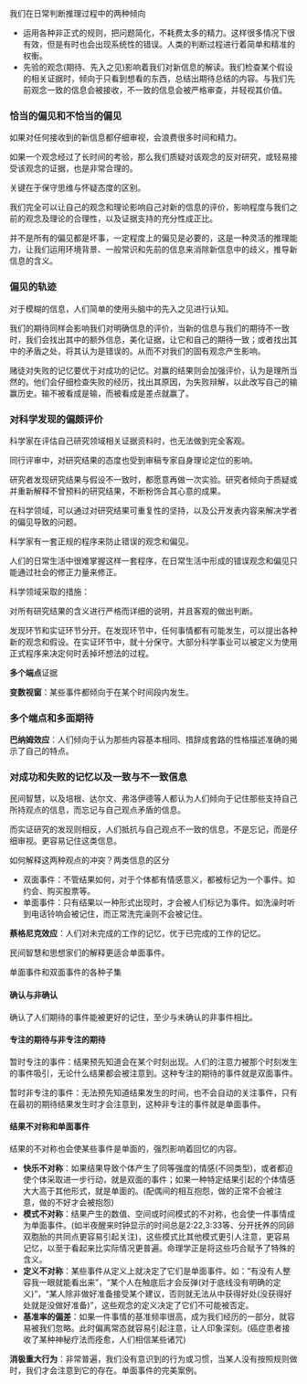 我们在日常判断推理过程中的两种倾向
+ 运用各种非正式的规则，把问题简化，不耗费太多的精力。这样很多情况下很有效，但是有时也会出现系统性的错误。人类的判断过程进行着简单和精准的权衡。
+ 先验的观念(期待、先入之见)影响着我们对新信息的解读。我们检查某个假设的相关证据时，倾向于只看到想看的东西，总结出期待总结的内容。与我们先前观念一致的信息会被接收，不一致的信息会被严格审查，并轻视其价值。

### 恰当的偏见和不恰当的偏见

如果对任何接收到的新信息都仔细审视，会浪费很多时间和精力。

如果一个观念经过了长时间的考验，那么我们质疑对该观念的反对研究，或轻易接受该观念的证据，也是非常合理的。

关键在于保守思维与怀疑态度的区别。

我们完全可以让自己的观念和理论影响自己对新的信息的评价，影响程度与我们之前的观念及理论的合理性，以及证据支持的充分性成正比。

并不是所有的偏见都是坏事，一定程度上的偏见是必要的，这是一种灵活的推理能力，让我们运用环境背景、一般常识和先前的信息来消除新信息中的歧义，推导新信息的含义。


### 偏见的轨迹

对于模糊的信息，人们简单的使用头脑中的先入之见进行认知。

我们的期待同样会影响我们对明确信息的评价，当新的信息与我们的期待不一致时，我们会找出其中的额外信息，美化证据，让它和自己的期待一致；或者找出其中的矛盾之处，将其认为是错误的。从而不对我们的固有观念产生影响。

赌徒对失败的记忆要优于对成功的记忆。对赢的结果则会加强评价，认为是理所当然的。他们会仔细检查失败的经历，找出其原因，为失败辩解，以此改写自己的输赢历史。输不被看成是输，而被看成是差点就赢了。

### 对科学发现的偏颇评价

科学家在评估自己研究领域相关证据资料时，也无法做到完全客观。

同行评审中，对研究结果的态度也受到审稿专家自身理论定位的影响。

研究者发现研究结果与假设不一致时，都愿意再做一次实验。研究者倾向于质疑或并重新解释不曾预料的研究结果，不断粉饰合其心意的成果。

在科学领域，可以通过对研究结果可重复性的坚持，以及公开发表内容来解决学者的偏见导致的问题。

科学家有一套正规的程序来防止错误的观念和偏见。

人们的日常生活中很难掌握这样一套程序，在日常生活中形成的错误观念和偏见只能通过社会的修正力量来修正。

科学领域采取的措施：

对所有研究结果的含义进行严格而详细的说明，并且客观的做出判断。

发现环节和实证环节分开。在发现环节中，任何事情都有可能发生，可以提出各种新的观念和假设。在实证环节中，就十分保守。大部分科学事业可以被定义为使用正式程序来决定何时丢掉坏想法的过程。


**多个端点**证据

**变数视窗**：某些事件都倾向于在某个时间段内发生。

### 多个端点和多面期待

**巴纳姆效应**：人们倾向于认为那些内容基本相同、措辞成套路的性格描述准确的揭示了自己的特点。


### 对成功和失败的记忆以及一致与不一致信息

民间智慧，以及培根、达尔文、弗洛伊德等人都认为人们倾向于记住那些支持自己所持观点的信息，而忘记与自己观点矛盾的信息。

而实证研究的发现则相反，人们抵抗与自己观点不一致的信息，不是忘记，而是仔细审视。更容易记住这类信息。

如何解释这两种观点的冲突？两类信息的区分
+ 双面事件：不管结果如何，对于个体都有情感意义，都被标记为一个事件。如约会、购买股票等。
+ 单面事件：只有结果以一种形式出现时，才会被人们标记为事件。如洗澡时听到电话铃响会被记住，而正常洗完澡则不会被记住。


**蔡格尼克效应**：人们对未完成的工作的记忆，优于已完成的工作的记忆。

民间智慧和思想家们的解释更适合单面事件。


单面事件和双面事件的各种子集

#### 确认与非确认

确认了人们期待的事件能被更好的记住，至少与未确认的非事件相比。

#### 专注的期待与非专注的期待

暂时专注的事件：结果预先知道会在某个时刻出现。人们的注意力被那个时刻发生的事件吸引，无论什么结果都会被注意到。这种专注的期待的事件就是双面事件。

暂时非专注的事件：无法预先知道结果发生的时间，也不会自动的关注事件，只有在最初的期待结果发生时才会注意到，这种非专注的事件就是单面事件。

#### 结果不对称和单面事件

结果的不对称也会使某些事件是单面的，强烈影响着回忆的内容。
+ **快乐不对称**：如果结果导致个体产生了同等强度的情感(不同类型)，或者都迫使个体采取进一步行动，就是双面的事件；如果一种特定结果引起的个体情感大大高于其他形式，就是单面的。(配偶间的相互抱怨，做的正常不会被注意，做的不好才会被抱怨)
+ **模式不对称**：结果产生的数值、空间或时间模式的不对称，也会使一件事情成为单面事件。(如半夜醒来时钟显示的时间总是2:22,3:33等、分开抚养的同卵双胞胎的共同点更容易引起关注)，这些模式比其他模式更引人注意，更容易记忆，以至于看起来比实际情况更普遍。命理学正是将这些巧合赋予了特殊的含义。
+ **定义不对称**：某些事件从定义上就决定了它们是单面事件。如：“有没有人整容我一眼就能看出来”，“某个人在触底后才会反弹(对于底线没有明确的定义)”，“某人除非做好准备接受某个建议，否则就无法从中获得好处(没获得好处就是没做好准备)”，这些观念的定义决定了它们不可能被否定。
+ **基准率的偏差**：如果一件事情的基准频率很高，成为我们经历的一部分，就容易被我们忽略。此时偏离常态就容易引起注意，让人印象深刻。(癌症患者接收了某种神秘疗法而痊愈，人们相信某些诸咒)

**消极重大行为**：非常普遍，我们没有意识到的行为或习惯，当某人没有按照规则做时，我们才会注意到它的存在。单面事件的完美案例。

